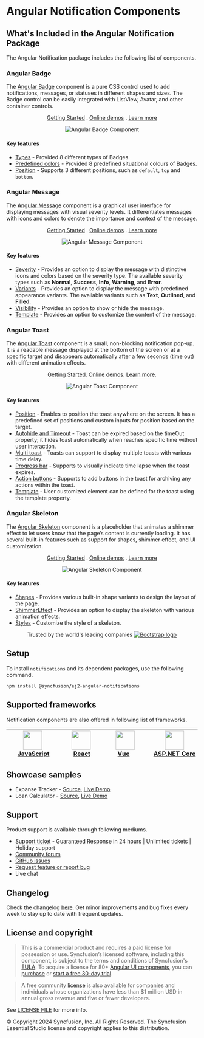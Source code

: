 # Angular Notification Components

## What's Included in the Angular Notification Package

The Angular Notification package includes the following list of components.

### Angular Badge

The [Angular Badge](https://www.syncfusion.com/angular-components/angular-badge?utm_source=npm&utm_medium=listing&utm_campaign=angular-notification-npm) component is a pure CSS control used to add notifications, messages, or statuses in different shapes and sizes. The Badge control can be easily integrated with ListView, Avatar, and other container controls.

<p align="center">
    <a href="https://ej2.syncfusion.com/angular/documentation/badge/getting-started/?utm_source=npm&utm_medium=listing&utm_campaign=angular-notification-npm">Getting Started</a> .
    <a href="https://ej2.syncfusion.com/angular/demos/?utm_source=npm&utm_medium=listing&utm_campaign=angular-notification-npm#/material/badge/default">Online demos</a> .
    <a href="https://www.syncfusion.com/angular-components/angular-badge?utm_source=npm&utm_medium=listing&utm_campaign=angular-notification-npm">Learn more</a>
</p>

<p align="center">
<img alt="Angular Badge Component" src="https://raw.githubusercontent.com/SyncfusionExamples/nuget-img/master/angular/angular-badge.png">
</p>

#### Key features

* [Types](https://ej2.syncfusion.com/angular/demos/?utm_source=npm&utm_medium=listing&utm_campaign=angular-notification-npm#/material/badge/types) - Provided 8 different types of Badges.
* [Predefined colors](https://ej2.syncfusion.com/angular/documentation/badge/types) - Provided 8 predefined situational colours of Badges.
* [Position](https://ej2.syncfusion.com/angular/documentation/badge/types#position) - Supports 3 different positions, such as `default`, `top` and `bottom`.

### Angular Message

The [Angular Message](https://www.syncfusion.com/angular-components/angular-message?utm_source=npm&utm_medium=listing&utm_campaign=angular-notification-npm) component is a graphical user interface for displaying messages with visual severity levels. It differentiates messages with icons and colors to denote the importance and context of the message.

<p align="center">
    <a href="https://ej2.syncfusion.com/angular/documentation/message/getting-started/?utm_source=npm&utm_medium=listing&utm_campaign=angular-notification-npm">Getting Started</a> .
    <a href="https://ej2.syncfusion.com/angular/demos/?utm_source=npm&utm_medium=listing&utm_campaign=angular-notification-npm#/material/message/default">Online demos</a> .
    <a href="https://www.syncfusion.com/angular-components/angular-message?utm_source=npm&utm_medium=listing&utm_campaign=angular-notification-npm">Learn more</a>
</p>

<p align="center">
<img alt="Angular Message Component" src="https://raw.githubusercontent.com/SyncfusionExamples/nuget-img/master/angular/angular-message.png">
</p>

#### Key features

* [Severity](https://ej2.syncfusion.com/angular/documentation/message/severities) - Provides an option to display the message with distinctive icons and colors based on the severity type. The available severity types such as **Normal**, **Success**, **Info**, **Warning**, and **Error**.
* [Variants](https://ej2.syncfusion.com/angular/demos/?utm_source=npm&utm_medium=listing&utm_campaign=angular-notification-npm#/material/message/variants) - Provides an option to display the message with predefined appearance variants. The available variants such as **Text**, **Outlined**, and **Filled**.
* [Visibility](https://ej2.syncfusion.com/angular/demos/?utm_source=npm&utm_medium=listing&utm_campaign=angular-notification-npm#/material/message/default) - Provides an option to show or hide the message.
* [Template](https://ej2.syncfusion.com/angular/demos/?utm_source=npm&utm_medium=listing&utm_campaign=angular-notification-npm#/material/message/template) - Provides an option to customize the content of the message.

### Angular Toast

The [Angular Toast](https://www.syncfusion.com/angular-components/angular-toast?utm_source=npm&utm_medium=listing&utm_campaign=angular-notification-npm) component is a small, non-blocking notification pop-up. It is a readable message displayed at the bottom of the screen or at a specific target and disappears automatically after a few seconds (time out) with different animation effects.

<p align="center">
    <a href="https://ej2.syncfusion.com/angular/documentation/toast/getting-started/">Getting Started</a>.
    <a href="https://ej2.syncfusion.com/angular/demos/?utm_source=npm&utm_medium=listing&utm_campaign=angular-notification-npm#/material/toast/default">Online demos</a>.
    <a href="https://www.syncfusion.com/angular-components/angular-toast?utm_source=npm&utm_medium=listing&utm_campaign=angular-notification-npm">Learn more</a>.
</p>

<p align="center">
<img alt="Angular Toast Component" src="https://raw.githubusercontent.com/SyncfusionExamples/nuget-img/master/angular/angular-toast.png">
</p>

#### Key features

* [Position](https://ej2.syncfusion.com/angular/demos/?utm_source=npm&utm_medium=listing&utm_campaign=angular-notification-npm#/material/toast/positions) - Enables to position the toast anywhere on the screen. It has a predefined set of positions and custom inputs for position based on the target.
* [Autohide and Timeout](https://ej2.syncfusion.com/angular/documentation/toast/timeout) - Toast can be expired based on the timeOut property; it hides toast automatically when reaches specific time without user interaction.
* [Multi toast](https://ej2.syncfusion.com/angular/documentation/toast/position) - Toasts can support to display multiple toasts with various time delay.
* [Progress bar](https://ej2.syncfusion.com/angular/documentation/toast/config#progress-bar) - Supports to visually indicate time lapse when the toast expires.
* [Action buttons](https://ej2.syncfusion.com/angular/documentation/toast/action-buttons) - Supports to add buttons in the toast for archiving any actions within the toast.
* [Template](https://ej2.syncfusion.com/angular/demos/?utm_source=npm&utm_medium=listing&utm_campaign=angular-notification-npm#/material/toast/template) - User customized element can be defined for the toast using the template property.

### Angular Skeleton

The [Angular Skeleton](https://www.syncfusion.com/angular-components/angular-skeleton?utm_source=npm&utm_medium=listing&utm_campaign=angular-notifications-npm) component is a placeholder that animates a shimmer effect to let users know that the page’s content is currently loading. It has several built-in features such as support for shapes, shimmer effect, and UI customization.

<p align="center">
    <a href="https://ej2.syncfusion.com/angular/documentation/skeleton/getting-started/?utm_source=npm&utm_medium=listing&utm_campaign=angular-notifications-npm">Getting Started</a> .
    <a href="https://ej2.syncfusion.com/angular/demos/?utm_source=npm&utm_medium=listing&utm_campaign=angular-notifications-npm#/material/skeleton/default">Online demos</a> .
    <a href="https://www.syncfusion.com/angular-components/angular-skeleton?utm_source=npm&utm_medium=listing&utm_campaign=angular-notifications-npm">Learn more</a>
</p>

<p align="center">
<img alt="Angular Skeleton Component" src="https://raw.githubusercontent.com/SyncfusionExamples/nuget-img/master/angular/angular-skeleton.gif">
</p>

#### Key features

* [Shapes](https://ej2.syncfusion.com/angular/documentation/skeleton/shapes) - Provides various built-in shape variants to design the layout of the page.
* [ShimmerEffect](https://ej2.syncfusion.com/angular/documentation/skeleton/shimmer-effect) - Provides an option to display the skeleton with various animation effects.
* [Styles](https://ej2.syncfusion.com/angular/documentation/skeleton/styles) - Customize the style of a skeleton.

<p align="center">
Trusted by the world's leading companies
  <a href="https://getbootstrap.com/">
    <img src="https://cdn.syncfusion.com/content/images/home-v1/trusted-by-updated/webp/syncfusion-trusted-companies-v1.webp" alt="Bootstrap logo">
  </a>
</p>

## Setup

To install `notifications` and its dependent packages, use the following command.

```sh
npm install @syncfusion/ej2-angular-notifications
```

## Supported frameworks

Notification components are also offered in following list of frameworks.

| [<img src="https://ej2.syncfusion.com/github/images/js.svg" height="50" />](https://www.syncfusion.com/javascript-ui-controls?utm_medium=listing&utm_source=github)<br/>&nbsp;&nbsp;&nbsp;&nbsp;&nbsp;[JavaScript](https://www.syncfusion.com/javascript-ui-controls?utm_medium=listing&utm_source=github)&nbsp;&nbsp;&nbsp;&nbsp; | [<img src="https://ej2.syncfusion.com/github/images/react.svg"  height="50" />](https://www.syncfusion.com/react-ui-components?utm_medium=listing&utm_source=github)<br/>&nbsp;&nbsp;&nbsp;&nbsp;&nbsp;&nbsp;&nbsp;[React](https://www.syncfusion.com/react-ui-components?utm_medium=listing&utm_source=github)&nbsp;&nbsp;&nbsp;&nbsp;&nbsp;&nbsp; | [<img src="https://ej2.syncfusion.com/github/images/vue.svg" height="50" />](https://www.syncfusion.com/vue-ui-components?utm_medium=listing&utm_source=github)<br/>&nbsp;&nbsp;&nbsp;&nbsp;&nbsp;&nbsp;&nbsp;[Vue](https://www.syncfusion.com/vue-ui-components?utm_medium=listing&utm_source=github)&nbsp;&nbsp;&nbsp;&nbsp;&nbsp;&nbsp;&nbsp;&nbsp;&nbsp; | [<img src="https://ej2.syncfusion.com/github/images/netcore.svg" height="50" />](https://www.syncfusion.com/aspnet-core-ui-controls?utm_medium=listing&utm_source=github)<br/>&nbsp;&nbsp;[ASP.NET&nbsp;Core](https://www.syncfusion.com/aspnet-core-ui-controls?utm_medium=listing&utm_source=github)&nbsp;&nbsp; | [<img src="https://ej2.syncfusion.com/github/images/netmvc.svg" height="50" />](https://www.syncfusion.com/aspnet-mvc-ui-controls?utm_medium=listing&utm_source=github)<br/>&nbsp;&nbsp;[ASP.NET&nbsp;MVC](https://www.syncfusion.com/aspnet-mvc-ui-controls?utm_medium=listing&utm_source=github)&nbsp;&nbsp; | 
| :-----: | :-----: | :-----: | :-----: | :-----: |

## Showcase samples

* Expanse Tracker - [Source](https://github.com/syncfusion/ej2-sample-angular-expensetracker), [Live Demo](https://ej2.syncfusion.com/showcase/angular/expensetracker/#/dashboard?utm_source=npm&utm_campaign=notification)
* Loan Calculator - [Source](https://github.com/syncfusion/ej2-sample-angular-loancalculator), [Live Demo](https://ej2.syncfusion.com/showcase/angular/loancalculator/?utm_source=npm&utm_campaign=notification)

## Support

Product support is available through following mediums.

* [Support ticket](https://support.syncfusion.com/support/tickets/create) - Guaranteed Response in 24 hours | Unlimited tickets | Holiday support
* [Community forum](https://www.syncfusion.com/forums/essential-js2?utm_source=npm&utm_medium=listing&utm_campaign=angular-notification-npm)
* [GitHub issues](https://github.com/syncfusion/ej2-angular-ui-components/issues/new)
* [Request feature or report bug](https://www.syncfusion.com/feedback/angular?utm_source=npm&utm_medium=listing&utm_campaign=angular-notification-npm)
* Live chat

## Changelog

Check the changelog [here](https://github.com/syncfusion/ej2-angular-ui-components/blob/master/components/notifications/CHANGELOG.md?utm_source=npm&utm_campaign=notification). Get minor improvements and bug fixes every week to stay up to date with frequent updates.

## License and copyright

> This is a commercial product and requires a paid license for possession or use. Syncfusion’s licensed software, including this component, is subject to the terms and conditions of Syncfusion's [EULA](https://www.syncfusion.com/eula/es/). To acquire a license for 80+ [Angular UI components](https://www.syncfusion.com/angular-components), you can [purchase](https://www.syncfusion.com/sales/products) or [start a free 30-day trial](https://www.syncfusion.com/account/manage-trials/start-trials).

> A free community [license](https://www.syncfusion.com/products/communitylicense) is also available for companies and individuals whose organizations have less than $1 million USD in annual gross revenue and five or fewer developers.

See [LICENSE FILE](https://github.com/syncfusion/ej2-angular-ui-components/blob/master/license?utm_source=npm&utm_campaign=notification) for more info.

&copy; Copyright 2024 Syncfusion, Inc. All Rights Reserved. The Syncfusion Essential Studio license and copyright applies to this distribution.